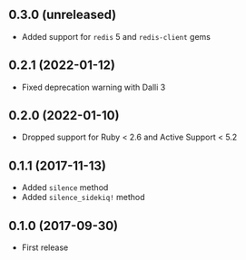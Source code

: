 ## 0.3.0 (unreleased)

- Added support for `redis` 5 and `redis-client` gems

## 0.2.1 (2022-01-12)

- Fixed deprecation warning with Dalli 3

## 0.2.0 (2022-01-10)

- Dropped support for Ruby < 2.6 and Active Support < 5.2

## 0.1.1 (2017-11-13)

- Added `silence` method
- Added `silence_sidekiq!` method

## 0.1.0 (2017-09-30)

- First release
